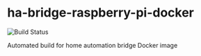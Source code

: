 # ha-bridge-raspberry-pi-docker
![Build Status](https://travis-ci.org/escalate/ha-bridge-raspberry-pi-docker.svg?branch=master)

Automated build for home automation bridge Docker image
